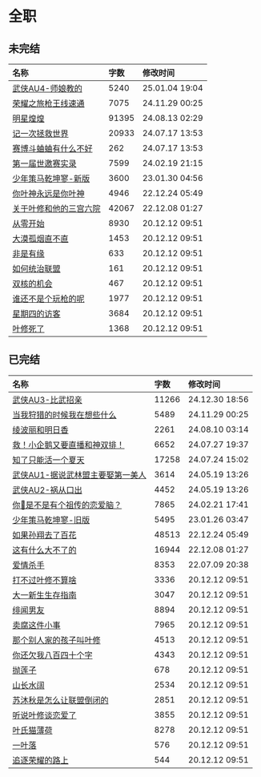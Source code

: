 # 全职

## 未完结

|名称|字数|修改时间|
|:-|:-|:-|
|[武侠AU4-师娘教的](武侠AU4-师娘教的.md)|5240|25.01.04 19:04|
|[荣耀之旅枪王线速通](荣耀之旅枪王线速通.md)|7075|24.11.29 00:25|
|[明星煌煌](明星煌煌.md)|91395|24.08.13 02:29|
|[记一次拯救世界](记一次拯救世界.md)|20933|24.07.17 13:53|
|[赛博斗蛐蛐有什么不好](赛博斗蛐蛐有什么不好.md)|262|24.07.17 13:53|
|[第一届世邀赛实录](第一届世邀赛实录.md)|7599|24.02.19 21:15|
|[少年策马乾坤寥-新版](少年策马乾坤寥-新版.md)|3600|23.01.30 04:56|
|[你叶神永远是你叶神](你叶神永远是你叶神.md)|4946|22.12.24 05:49|
|[关于叶修和他的三宫六院](关于叶修和他的三宫六院.md)|42067|22.12.08 01:27|
|[从零开始](从零开始.md)|8930|20.12.12 09:51|
|[大漠孤烟直不直](大漠孤烟直不直.md)|1453|20.12.12 09:51|
|[非是有缘](非是有缘.md)|633|20.12.12 09:51|
|[如何统治联盟](如何统治联盟.md)|161|20.12.12 09:51|
|[双核的机会](双核的机会.md)|467|20.12.12 09:51|
|[谁还不是个玩枪的呢](谁还不是个玩枪的呢.md)|1977|20.12.12 09:51|
|[星期四的访客](星期四的访客.md)|3684|20.12.12 09:51|
|[叶修死了](叶修死了.md)|1368|20.12.12 09:51|

## 已完结

|名称|字数|修改时间|
|:-|:-|:-|
|[武侠AU3-比武招亲](武侠AU3-比武招亲.md)|11266|24.12.30 18:56|
|[当我狩猎的时候我在想些什么](当我狩猎的时候我在想些什么.md)|5489|24.11.29 00:25|
|[绫波丽和明日香](绫波丽和明日香.md)|2261|24.08.10 03:14|
|[救！小企鹅又要直播和神双排！](救！小企鹅又要直播和神双排！.md)|6652|24.07.27 19:37|
|[知了只能活一个夏天](知了只能活一个夏天.md)|17258|24.07.24 15:02|
|[武侠AU1-据说武林盟主要娶第一美人](武侠AU1-据说武林盟主要娶第一美人.md)|3614|24.05.19 13:26|
|[武侠AU2-祸从口出](武侠AU2-祸从口出.md)|4452|24.05.19 13:26|
|[你🐧是不是有个祖传的恋爱脑？](你🐧是不是有个祖传的恋爱脑？.md)|7865|24.02.21 17:41|
|[少年策马乾坤寥-旧版](少年策马乾坤寥-旧版.md)|5495|23.01.26 03:47|
|[如果孙翔去了百花](如果孙翔去了百花.md)|48513|22.12.24 05:49|
|[这有什么大不了的](这有什么大不了的.md)|16944|22.12.08 01:27|
|[爱情杀手](爱情杀手.md)|8353|22.07.09 20:38|
|[打不过叶修不算啥](打不过叶修不算啥.md)|3336|20.12.12 09:51|
|[大一新生生存指南](大一新生生存指南.md)|3047|20.12.12 09:51|
|[绯闻男友](绯闻男友.md)|8894|20.12.12 09:51|
|[卖腐这件小事](卖腐这件小事.md)|7965|20.12.12 09:51|
|[那个别人家的孩子叫叶修](那个别人家的孩子叫叶修.md)|4513|20.12.12 09:51|
|[你还欠我八百四十个字](你还欠我八百四十个字.md)|4343|20.12.12 09:51|
|[抛莲子](抛莲子.md)|678|20.12.12 09:51|
|[山长水阔](山长水阔.md)|2534|20.12.12 09:51|
|[苏沐秋是怎么让联盟倒闭的](苏沐秋是怎么让联盟倒闭的.md)|2851|20.12.12 09:51|
|[听说叶修谈恋爱了](听说叶修谈恋爱了.md)|3855|20.12.12 09:51|
|[叶氏猫薄荷](叶氏猫薄荷.md)|8278|20.12.12 09:51|
|[一叶落](一叶落.md)|576|20.12.12 09:51|
|[追逐荣耀的路上](追逐荣耀的路上.md)|544|20.12.12 09:51|
